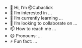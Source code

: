 - 👋 Hi, I’m @Cubaclick
- 👀 I’m interested in ...
- 🌱 I’m currently learning ...
- 💞️ I’m looking to collaborate on ...
- 📫 How to reach me ...
- 😄 Pronouns: ...
- ⚡ Fun fact: ...

<!---
Cubaclick/Cubaclick is a ✨ special ✨ repository because its `README.md` (this file) appears on your GitHub profile.
You can click the Preview link to take a look at your changes.
--->
